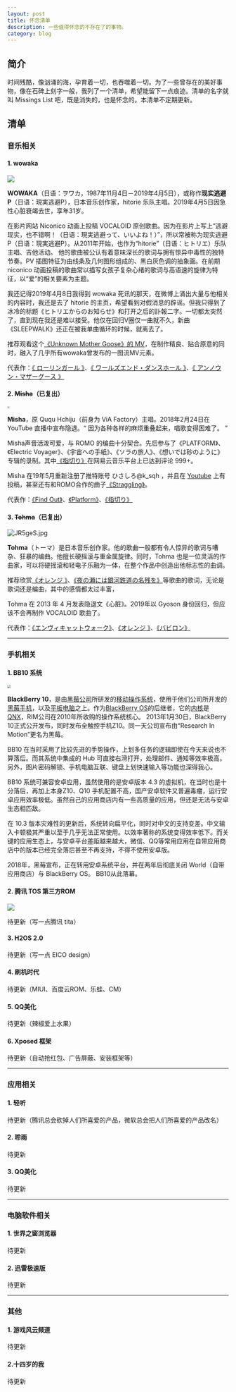 ```yaml
---
layout: post
title: 怀念清单
description: 一些值得怀念的不存在了的事物。
category: blog
---
```


## 简介

时间残酷，像汹涌的海，孕育着一切，也吞噬着一切。为了一些曾存在的美好事物，像在石碑上刻字一般，我列了一个清单，希望能留下一点痕迹。清单的名字就叫 Missings List 吧，既是消失的，也是怀念的。本清单不定期更新。

## 清单

### 音乐相关

#### 1. wowaka

<img src="https://pic.superbed.cn/item/5dfe0ea576085c3289cd0a7b.jpg">

**WOWAKA**（日语：ヲワカ，1987年11月4日－2019年4月5日），或称作**现实逃避P**（日语：現実逃避P），日本音乐创作家，hitorie 乐队主唱。2019年4月5日因急性心脏衰竭去世，享年31岁。

在影片网站 Niconico 动画上投稿 VOCALOID 原创歌曲。因为在影片上写上“逃避现实，也不错啊！（日语：現実逃避って、いいよね！）”，所以常被称为现实逃避P（日语：現実逃避P）。从2011年开始，也作为“hitorie”（日语：ヒトリエ）乐队主唱、吉他活动。 他的歌曲被公认有着意味深长的歌词与拥有惊异中毒性的独特节奏。PV 插图特征为由线条及几何图形组成的、黑白灰色调的抽象画。在前期 niconico 动画投稿的歌曲常以描写女孩子复杂心绪的歌词与高语速的旋律为特征，以“爱”的相关要素为主题。 

我还记得2019年4月8日我得到 wowaka 死讯的那天，在微博上涌出大量与他相关的内容时，我还是去了 hitorie 的主页，希望看到对假消息的辟谣。但我只得到了冰冷的标题《ヒトリエからのお知らせ》和打开之后的訃報二字。一切都太突然了，直到现在我还是难以接受。他仅在回归V圈仅一曲就不久，新曲《SLEEPWALK》还正在被我单曲循环的时候，就离去了。

推荐观看这个[《Unknown Mother Goose》的 MV](https://www.bilibili.com/video/BV1yb411N7up)，在制作精良、贴合原意的同时，融入了几乎所有wowaka曾发布的一图流MV元素。

代表作：[《 ローリンガール 》](https://www.bilibili.com/video/BV1Dp411Z7PQ)、[《 ワールズエンド・ダンスホール 》](https://www.bilibili.com/video/BV14x411c7gs?from=search&seid=2352177039398545367)、[《 アンノウン・マザーグース 》](https://www.bilibili.com/video/BV1hx411b7CZ?from=search&seid=7012646948575566034)



#### 2. ~~Misha~~（已复出）

<img src="https://pic3.superbed.cn/item/5dfe0e0176085c3289ccb910.jpg" style="zoom: 33%;" >

**Misha**，原 Ququ Hchiju（前身为 ViA Factory）主唱。2018年2月24日在 YouTube 直播中宣布隐退。“ 因为各种各样的麻烦重叠起来，唱歌变得困难了。 ” 

Misha声音活泼可爱，与 ROMO 的编曲十分契合。先后参与了《PLATFORM》、《Electric Voyager》、《宇宙への手紙》、《ソラの旅人》、《想いでは砂のように》专辑的录制。其中[《指切り》](https://music.163.com/#/song?id=426881658)在网易云音乐平台上已达到评论 999+。

Misha 在19年5月重新注册了推特账号 ひさしろ@k_sqh ，并且在 [Youtube](https://t.co/oPi9IEr3Gw?amp=1) 上有投稿，甚至还有和ROMO合作的曲子[《Straggling》](https://www.youtube.com/watch?v=WPRHeubwnrM)。



代表作：[《Find Out》](https://www.bilibili.com/video/BV1yx411K792)、[《Platform》](https://music.163.com/#/song?id=29004170)、[《指切り》](https://music.163.com/#/song?id=426881658)



#### 3. ~~Tohma~~（已复出）

<img src="https://s1.ax1x.com/2020/04/27/JR5geS.jpg" alt="JR5geS.jpg" border="0" />

**Tohma**（トーマ）是日本音乐创作家。他的歌曲一般都有令人惊异的歌词与嘈杂、狂暴的编曲。他擅长硬摇滚与重金属旋律。同时，Tohma 也是一位灵活的作曲家，可以将硬摇滚和轻电子乐融为一体，在整个作品中创造出他标志性的曲调。

推荐欣赏[《オレンジ 》](https://www.bilibili.com/video/BV1Cx411F7EW?from=search&seid=12308551643340650828)、[《夜の瀬には銀河鉄道の名残を》](http://music.163.com/song?id=31245768&userid=17503725)等歌曲的歌词，无论是歌词还是编曲，其中的感情都太过丰富，

Tohma 在 2013 年 4 月发表隐退文《心脏》。2019年以 Gyoson 身份回归，但应该不会再制作 VOCALOID 歌曲了。

代表作：[《エンヴィキャットウォーク》](https://www.bilibili.com/video/BV1Nx411w73w?from=search&seid=4874163237147600437)、[《オレンジ 》](https://www.bilibili.com/video/BV1Cx411F7EW?from=search&seid=12308551643340650828)、[《バビロン》](http://music.163.com/song?id=31245764&userid=17503725)

------

### 手机相关

#### 1. BB10 系统

<img src="https://i.loli.net/2020/01/05/rjKUhsa2yilwJ8x.jpg" style="zoom:50%;"  >

**BlackBerry 10**，是由[黑莓公司](https://zh.wikipedia.org/wiki/黑莓公司)所研发的[移动操作系统](https://zh.wikipedia.org/wiki/行動作業系統)，使用于他们公司所开发的[黑莓手机](https://zh.wikipedia.org/wiki/黑莓手機)，以及[平板电脑](https://zh.wikipedia.org/wiki/平板電腦)之上。作为[BlackBerry OS](https://zh.wikipedia.org/wiki/BlackBerry_OS)的后继者，它的[内核](https://zh.wikipedia.org/wiki/内核)是[QNX](https://zh.wikipedia.org/wiki/QNX)，RIM公司在2010年所收购的操作系统核心。   2013年1月30日，BlackBerry 10正式公开发布，同时发布全触控手机Z10。同一天公司宣布由“Research In Motion”更名为黑莓。 

BB10 在当时采用了比较先进的手势操作，上划多任务的逻辑即使在今天来说也不算落后。而其系统中集成的 Hub 可直接右滑打开，处理邮件、通知等效率极高。另外，图片密码解锁、手机电脑互联、键盘上划快速输入等功能也深得我心。

BB10 系统可兼容安卓应用，虽然使用的是安卓版本 4.3 的虚拟机，在当时也是十分落后，再加上本身Z10、Q10 手机配置不高，国产安卓软件又普遍毒瘤，运行安卓应用效率极低。虽然自己的应用商店内有一些高质量的应用，但还是无法与安卓生态相匹敌。

在 10.3 版本灾难性的更新后，系统转向扁平化，同时对中文的支持变差。中文输入卡顿极其严重以至于几乎无法正常使用。以效率著称的系统变得效率低下。而关键的应用生态上，与安卓平台差距越来越大，微信、QQ等常用应用在自带应用商店中的版本已经完全落后甚至不再支持，不得不使用安卓版。

2018年，黑莓宣布，正在转用安卓系统平台，并在两年后彻底关闭 World（自带应用商店）与 BlackBerry OS。 BB10从此落幕。



#### 2. 腾讯 TOS 第三方ROM

<img src="https://pic.downk.cc/item/5f0273ed14195aa594b64dcc.jpg">

待更新（写一点腾讯 tita）



#### 3. H2OS 2.0

待更新（写一点 EICO design）



#### 4. 刷机时代

待更新（MIUI、百度云ROM、乐蛙、CM）



#### 5. QQ美化

待更新（辣椒爱上水果）



#### 6. Xposed 框架

待更新（自动抢红包、广告屏蔽、安装框架等）

------

### 应用相关

#### 1. 轻听

待更新（腾讯总会砍掉人们所喜爱的产品，微软总会把人们所喜爱的产品改名）



#### 2. 聆雨

待更新



#### 3. QQ美化

待更新

------

### 电脑软件相关

#### 1. 世界之窗浏览器

待更新



#### 2. 迅雷极速版

待更新

------

### 其他

#### 1. 游戏风云频道

待更新



#### 2.十四岁的我

待更新
